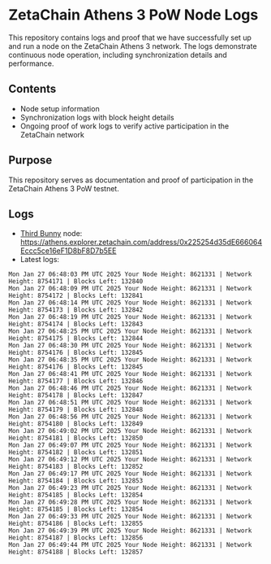 # ZetaChain Athens 3 PoW Node Logs
This repository contains logs and proof that we have successfully set up and run a node on the ZetaChain Athens 3 network. The logs demonstrate continuous node operation, including synchronization details and performance.

## Contents
- Node setup information
- Synchronization logs with block height details
- Ongoing proof of work logs to verify active participation in the ZetaChain network

## Purpose
This repository serves as documentation and proof of participation in the ZetaChain Athens 3 PoW testnet.

## Logs

- [Third Bunny](https://thirdbunny.xyz/) node: https://athens.explorer.zetachain.com/address/0x225254d35dE666064Eccc5ce16eF1D8bF8D7b5EE
- Latest logs:
```
Mon Jan 27 06:48:03 PM UTC 2025 Your Node Height: 8621331 | Network Height: 8754171 | Blocks Left: 132840
Mon Jan 27 06:48:09 PM UTC 2025 Your Node Height: 8621331 | Network Height: 8754172 | Blocks Left: 132841
Mon Jan 27 06:48:14 PM UTC 2025 Your Node Height: 8621331 | Network Height: 8754173 | Blocks Left: 132842
Mon Jan 27 06:48:19 PM UTC 2025 Your Node Height: 8621331 | Network Height: 8754174 | Blocks Left: 132843
Mon Jan 27 06:48:25 PM UTC 2025 Your Node Height: 8621331 | Network Height: 8754175 | Blocks Left: 132844
Mon Jan 27 06:48:30 PM UTC 2025 Your Node Height: 8621331 | Network Height: 8754176 | Blocks Left: 132845
Mon Jan 27 06:48:35 PM UTC 2025 Your Node Height: 8621331 | Network Height: 8754176 | Blocks Left: 132845
Mon Jan 27 06:48:41 PM UTC 2025 Your Node Height: 8621331 | Network Height: 8754177 | Blocks Left: 132846
Mon Jan 27 06:48:46 PM UTC 2025 Your Node Height: 8621331 | Network Height: 8754178 | Blocks Left: 132847
Mon Jan 27 06:48:51 PM UTC 2025 Your Node Height: 8621331 | Network Height: 8754179 | Blocks Left: 132848
Mon Jan 27 06:48:56 PM UTC 2025 Your Node Height: 8621331 | Network Height: 8754180 | Blocks Left: 132849
Mon Jan 27 06:49:02 PM UTC 2025 Your Node Height: 8621331 | Network Height: 8754181 | Blocks Left: 132850
Mon Jan 27 06:49:07 PM UTC 2025 Your Node Height: 8621331 | Network Height: 8754182 | Blocks Left: 132851
Mon Jan 27 06:49:12 PM UTC 2025 Your Node Height: 8621331 | Network Height: 8754183 | Blocks Left: 132852
Mon Jan 27 06:49:17 PM UTC 2025 Your Node Height: 8621331 | Network Height: 8754184 | Blocks Left: 132853
Mon Jan 27 06:49:23 PM UTC 2025 Your Node Height: 8621331 | Network Height: 8754185 | Blocks Left: 132854
Mon Jan 27 06:49:28 PM UTC 2025 Your Node Height: 8621331 | Network Height: 8754185 | Blocks Left: 132854
Mon Jan 27 06:49:33 PM UTC 2025 Your Node Height: 8621331 | Network Height: 8754186 | Blocks Left: 132855
Mon Jan 27 06:49:39 PM UTC 2025 Your Node Height: 8621331 | Network Height: 8754187 | Blocks Left: 132856
Mon Jan 27 06:49:44 PM UTC 2025 Your Node Height: 8621331 | Network Height: 8754188 | Blocks Left: 132857
```
